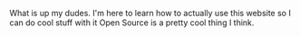 What is up my dudes.
I'm here to learn how to actually use this website so I can do cool stuff with it
Open Source is a pretty cool thing I think.

<!---
GuyWithaPC/GuyWithaPC is a ✨ special ✨ repository because its `README.md` (this file) appears on your GitHub profile.
You can click the Preview link to take a look at your changes.
--->

